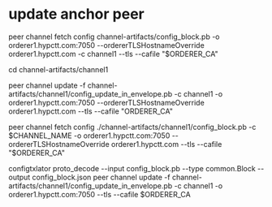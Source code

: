 # update anchor peer
 peer channel fetch config channel-artifacts/config_block.pb -o orderer1.hypctt.com:7050 --ordererTLSHostnameOverride orderer1.hypctt.com -c channel1 --tls --cafile "$ORDERER_CA"

cd channel-artifacts/channel1


 

 peer channel update -f channel-artifacts/channel1/config_update_in_envelope.pb -c channel1 -o orderer1.hypctt.com:7050  --ordererTLSHostnameOverride orderer1.hypctt.com --tls --cafile "ORDERER_CA"



 peer channel fetch config ./channel-artifacts/channel1/config_block.pb -c $CHANNEL_NAME -o orderer1.hypctt.com:7050 --ordererTLSHostnameOverride orderer1.hypctt.com --tls --cafile "$ORDERER_CA"

 configtxlator proto_decode --input config_block.pb --type common.Block --output config_block.json
peer channel update -f channel-artifacts/channel1/config_update_in_envelope.pb -c channel1 -o orderer1.hypctt.com:7050 --tls --cafile $ORDERER_CA

 